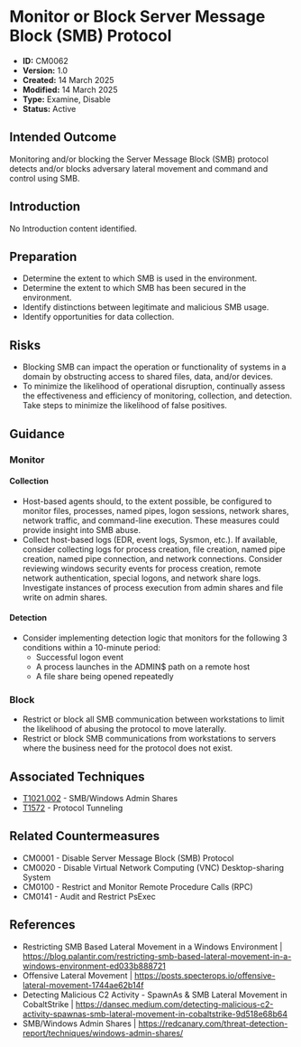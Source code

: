 # Monitor or Block Server Message Block (SMB) Protocol

* **ID:** CM0062
* **Version:** 1.0
* **Created:** 14 March 2025
* **Modified:** 14 March 2025
* **Type:** Examine, Disable
* **Status:** Active
 

## Intended Outcome

Monitoring and/or blocking the Server Message Block (SMB) protocol detects and/or blocks adversary lateral movement and command and control using SMB.  

## Introduction

No Introduction content identified.

## Preparation

-	Determine the extent to which SMB is used in the environment.
-	Determine the extent to which SMB has been secured in the environment.
-	Identify distinctions between legitimate and malicious SMB usage.
-	Identify opportunities for data collection.

## Risks

-	Blocking SMB can impact the operation or functionality of systems in a domain by obstructing access to shared files, data, and/or devices.
-	To minimize the likelihood of operational disruption, continually assess the effectiveness and efficiency of monitoring, collection, and detection.  Take steps to minimize the likelihood of false positives.

## Guidance

### Monitor

#### Collection

-	Host-based agents should, to the extent possible, be configured to monitor files, processes, named pipes, logon sessions, network shares, network traffic, and command-line execution.  These measures could provide insight into SMB abuse.    
-	Collect host-based logs (EDR, event logs, Sysmon, etc.).  If available, consider collecting logs for process creation, file creation, named pipe creation, named pipe connection, and network connections.  Consider reviewing windows security events for process creation, remote network authentication, special logons, and network share logs.  Investigate instances of process execution from admin shares and file write on admin shares. 

#### Detection

-	Consider implementing detection logic that monitors for the following 3 conditions within a 10-minute period:
    -   Successful logon event
    -   A process launches in the ADMIN$ path on a remote host
    -   A file share being opened repeatedly

### Block

-	Restrict or block all SMB communication between workstations to limit the likelihood of abusing the protocol to move laterally.  
-	Restrict or block SMB communications from workstations to servers where the business need for the protocol does not exist.


## Associated Techniques

-	[T1021.002](https://attack.mitre.org/techniques/T1021/002/) - SMB/Windows Admin Shares
-   [T1572](https://attack.mitre.org/techniques/T1572/) - Protocol Tunneling

## Related Countermeasures

- CM0001 - Disable Server Message Block (SMB) Protocol
- CM0020 - Disable Virtual Network Computing (VNC) Desktop-sharing System
- CM0100 - Restrict and Monitor Remote Procedure Calls (RPC)
- CM0141 - Audit and Restrict PsExec

## References

- Restricting SMB Based Lateral Movement in a Windows Environment | <https://blog.palantir.com/restricting-smb-based-lateral-movement-in-a-windows-environment-ed033b888721>
- Offensive Lateral Movement | <https://posts.specterops.io/offensive-lateral-movement-1744ae62b14f>
- Detecting Malicious C2 Activity - SpawnAs & SMB Lateral Movement in CobaltStrike | <https://dansec.medium.com/detecting-malicious-c2-activity-spawnas-smb-lateral-movement-in-cobaltstrike-9d518e68b64>
- SMB/Windows Admin Shares | <https://redcanary.com/threat-detection-report/techniques/windows-admin-shares/>
